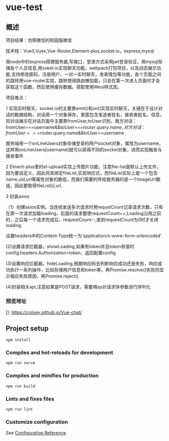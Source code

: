 # vue-test


## 概述

项目结果：仿照微信的校园版微信

 技术栈：Vue3,Vuex,Vue-Router,Element-plus,socket.io，express,mysql

用node中的express搭建服务器,写接口，登录方式采用jwt登录验证，用mysql存储各个人员信息,用soket.io实现聊天功能，webpack打包项目，以及动态展示功能,支持修改密码，注册用户，一对一实时聊天，发表情包等功能，各个页面之间的跳转用vue-router实现，跳转使用路由懒加载，只会在第一次进入页面时才会获取这个函数，然后使用缓存数据。搭配使用Weui样式库。

项目难点：

1 实现实时聊天，socket.io的主要靠emit()和on()实现实时聊天，关键在于设计对话的数据结构，对话用一个对象保存，里面包含发送者姓名，接收者姓名，信息，将对话展示在对话页面中主要靠fromUser,toUser识别，我方对话：fromUser===username&&toUser===$router.query.name,对方对话：fromUser===$router.query.name&&toUser==username

服务端用一个onLineUsers对象存储登录的用户socket对象，属性为username，这样用onLineUsers[username]就可以获得不同的socket对象，进而实现触发与接收事件

2 Elment-plus里的el-upload实现上传图片功能，注意file-list是默认上传文件，因为要自定义，因此将其绑定fileList,实现响应式，而fileList实际上是一个包含name,uid,url等属性对象的数组，而我们需要的传给服务器的是一个ImageUrl数组，因此要取得fileList[i].url.

3 封装axios

（1）创建axios实例。当连续发送多次请求时用requstCount记录请求次数，只有在第一次请求加载loading，后面的请求要使requestCount++;Loading沿用之前的，之后每一个请求完成后，requestCount--,直到requestCount为0时才关闭loading.

设置headers中的Content-Type统一为'application/x-www-form-urlencoded'

(2)设置请求拦截器，showLoading,如果有token并且token有值时config.headers.Authorization=token，返回配置config

(3)设置响应拦截器。hideLoading,根据响应码去判断响应成功还是失败，响应成功执行一系列操作，比如存储用户信息和token等，再Promise.resolve()失败则显示相应失败原因，再Promise.reject()

(4)封装相关api,注意如果是POST请求，需要用qs对请求体参数进行序列化

### 预览地址

[]: https://coloey.github.io/Vue-chat/

## Project setup

```
npm install
```

### Compiles and hot-reloads for development
```
npm run serve
```

### Compiles and minifies for production
```
npm run build
```

### Lints and fixes files
```
npm run lint
```

### Customize configuration
See [Configuration Reference](https://cli.vuejs.org/config/).


